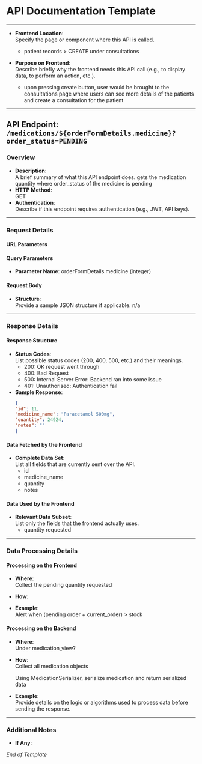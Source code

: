 # API Documentation Template

---
- **Frontend Location**:  
  Specify the page or component where this API is called.
  - patient records > CREATE under consultations

- **Purpose on Frontend**:  
  Describe briefly why the frontend needs this API call (e.g., to display data, to perform an action, etc.).
  - upon pressing create button, user would be brought to the consultations page where users can see more details of the patients and create a consultation for the patient

---

## API Endpoint: `/medications/${orderFormDetails.medicine}?order_status=PENDING`

### Overview
- **Description**:  
  A brief summary of what this API endpoint does.
  gets the medication quantity where order_status of the medicine is pending
- **HTTP Method**:  
  GET
- **Authentication**:  
  Describe if this endpoint requires authentication (e.g., JWT, API keys).

---

### Request Details

#### URL Parameters

#### Query Parameters
- **Parameter Name**: orderFormDetails.medicine (integer)

#### Request Body
- **Structure**:  
  Provide a sample JSON structure if applicable. n/a

---

### Response Details

#### Response Structure
- **Status Codes**:  
  List possible status codes (200, 400, 500, etc.) and their meanings.
    - 200: OK request went through
    - 400: Bad Request
    - 500: Internal Server Error: Backend ran into some issue
    - 401: Unauthorised: Authentication fail
- **Sample Response**:  
  ```json
  {
  "id": 11,
  "medicine_name": "Paracetamol 500mg",
  "quantity": 24924,
  "notes": ""
  }
  ```

#### Data Fetched by the Frontend
- **Complete Data Set**:  
  List all fields that are currently sent over the API.
  - id
  - medicine_name
  - quantity
  - notes

  
#### Data Used by the Frontend
- **Relevant Data Subset**:  
  List only the fields that the frontend actually uses.
  - quantity requested
---

### Data Processing Details

#### Processing on the Frontend
- **Where**:  
  Collect the pending quantity requested 
- **How**:  
  
- **Example**:  
  Alert when (pending order + current_order) > stock

#### Processing on the Backend
- **Where**:  
  Under medication_view?
- **How**:  
  Collect all medication objects

  Using MedicationSerializer, serialize medication and return serialized data
- **Example**:  
  Provide details on the logic or algorithms used to process data before sending the response.

---

### Additional Notes
- **If Any**:  

*End of Template*